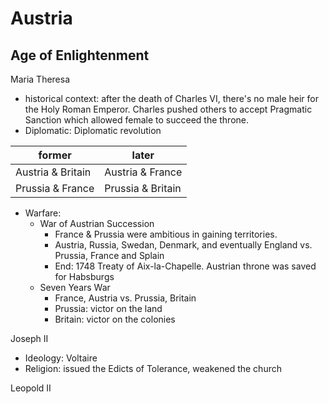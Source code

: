 

# Austria
## Age of Enlightenment
Maria Theresa 
- historical context: after the death of Charles VI, there's no male heir for the Holy Roman Emperor. Charles pushed others to accept Pragmatic Sanction which allowed female to succeed the throne. 
- Diplomatic:
  Diplomatic revolution


|former| later |
|--|--|
| Austria & Britain | Austria & France |
|  Prussia & France | Prussia  & Britain


- Warfare: 
  - War of Austrian Succession
    - France & Prussia were ambitious in gaining territories. 
    - Austria, Russia, Swedan, Denmark, and eventually England vs. Prussia, France and Splain
    - End: 1748 Treaty of Aix-la-Chapelle. Austrian throne was saved for Habsburgs
  - Seven Years War
     - France, Austria vs. Prussia, Britain
     - Prussia: victor on the land
     - Britain: victor on the colonies

Joseph II
 - Ideology: Voltaire
 - Religion: issued the Edicts of Tolerance, weakened the church
 
 Leopold II

<!--stackedit_data:
eyJoaXN0b3J5IjpbMTMzNzMyMDI2NywxNTkzMDQyNzU0LDczMD
k5ODExNl19
-->
